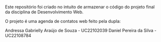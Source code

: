 Este repositório foi criado no intuito de armazenar o código do projeto final da disciplina de Desenvolvimento Web.

O projeto é uma agenda de contatos web feito pela dupla:

Andressa Gabrielly Araújo de Souza - UC22102039 
Daniel Pereira da Silva - UC22108784

